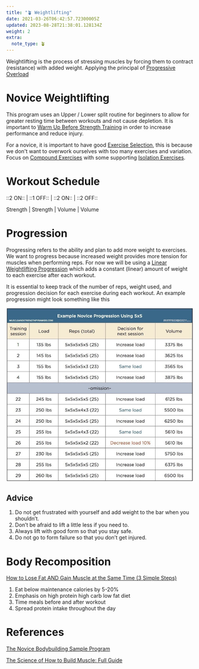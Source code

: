 ```yaml
---
title: "🪴 Weightlifting"
date: 2021-03-26T06:42:57.72300005Z
updated: 2023-08-28T21:38:01.128134Z
weight: 2
extra:
  note_type: 🪴
---
```


Weightlifting is the process of stressing muscles by forcing them to contract (resistance) with added weight. Applying the principal of [Progressive Overload](@/garden/weightlifting/progressive-overload.md)

# Novice Weightlifting

This program uses an Upper / Lower split routine for beginners to allow for greater resting time between workouts and not cause depletion. It is important to [Warm Up Before Strength Training](@/garden/weightlifting/warm-up-before-strength-training.md) in order to increase performance and reduce injury.

For a novice, it is important to have good [Exercise Selection](@/garden/weightlifting/exercise-selection.md), this is because we don't want to overwork ourselves with too many exercises and variation. Focus on [Compound Exercises](@/garden/weightlifting/compound-exercises.md) with some supporting [Isolation Exercises](@/garden/weightlifting/isolation-exercises.md).

# Workout Schedule

::2 ON:: | ::1 OFF:: | ::2 ON:: | ::2 OFF::

Strength | Strength | Volume | Volume

# Progression

Progressing refers to the ability and plan to add more weight to exercises. We want to progress because increased weight provides more tension for muscles when performing reps. For now we will be using a [Linear Weightlifting Progression](@/garden/weightlifting/linear-weightlifting-progression.md) which adds a constant (linear) amount of weight to each exercise after each workout.

It is essential to keep track of the number of reps, weight used, and progression decision for each exercise during each workout. An example progression might look something like this

![Image.jpeg](Image.jpeg)

## Advice

1. Do not get frustrated with yourself and add weight to the bar when you shouldn’t.
2. Don’t be afraid to lift a little less if you need to.
3. Always lift with good form so that you stay safe.
4. Do not go to form failure so that you don’t get injured.

# Body Recomposition

[How to Lose Fat AND Gain Muscle at the Same Time (3 Simple Steps)](https://www.youtube.com/watch?v=rkv1fpWLy0Q&feature=youtu.be)

1. Eat below maintenance calories by 5-20%
2. Emphasis on high protein high carb low fat diet
3. Time meals before and after workout
4. Spread protein intake throughout the day

# References

[The Novice Bodybuilding Sample Program](https://rippedbody.com/novice-bodybuilding-program/)

[The Science of How to Build Muscle: Full Guide](https://www.julian.com/guide/muscle/intro#how-much-muscle)

